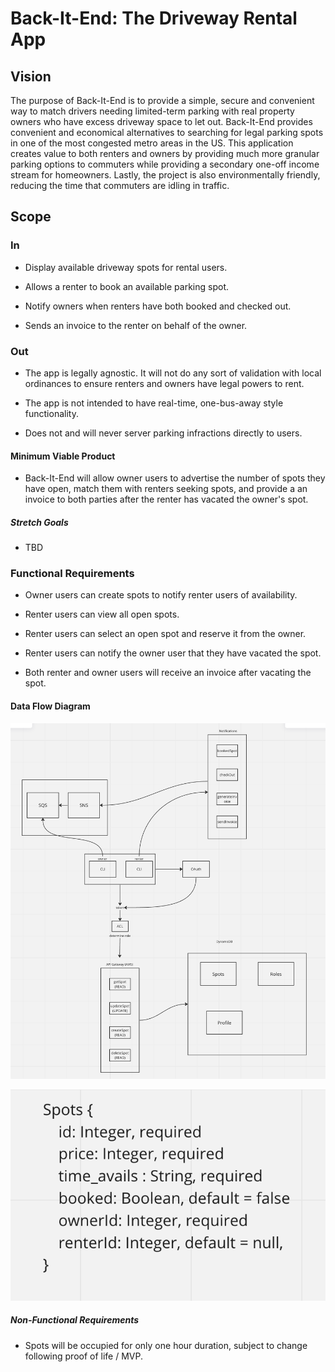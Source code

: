 # Back-It-End: The Driveway Rental App

## Vision

The purpose of Back-It-End is to provide a simple, secure and convenient way to match drivers needing limited-term parking with real property owners who have excess driveway space to let out.  Back-It-End provides convenient and economical alternatives to searching for legal parking spots in one of the most congested metro areas in the US.  This application creates value to both renters and owners by providing much more granular parking options to commuters while providing a secondary one-off income stream for homeowners.  Lastly, the project is also environmentally friendly, reducing the time that commuters are idling in traffic.

## Scope

### In

- Display available driveway spots for rental users.

- Allows a renter to book an available parking spot.

- Notify owners when renters have both booked and checked out.

- Sends an invoice to the renter on behalf of the owner.


### Out

- The app is legally agnostic.  It will not do any sort of validation with local ordinances to ensure renters and owners have legal powers to rent.

- The app is not intended to have real-time, one-bus-away style functionality.

- Does not and will never server parking infractions directly to users.

#### Minimum Viable Product

- Back-It-End will allow owner users to advertise the number of spots they have open, match them with renters seeking spots, and provide a an invoice to both parties after the renter has vacated the owner's spot.

##### Stretch Goals

- TBD

### Functional Requirements

- Owner users can create spots to notify renter users of availability.

- Renter users can view all open spots.

- Renter users can select an open spot and reserve it from the owner.

- Renter users can notify the owner user that they have vacated the spot.

- Both renter and owner users will receive an invoice after vacating the spot.

#### Data Flow Diagram

![UML](./assets/drivewayUML.png)

![Schema](./assets/schema.png)

##### Non-Functional Requirements

- Spots will be occupied for only one hour duration, subject to change following proof of life / MVP.

